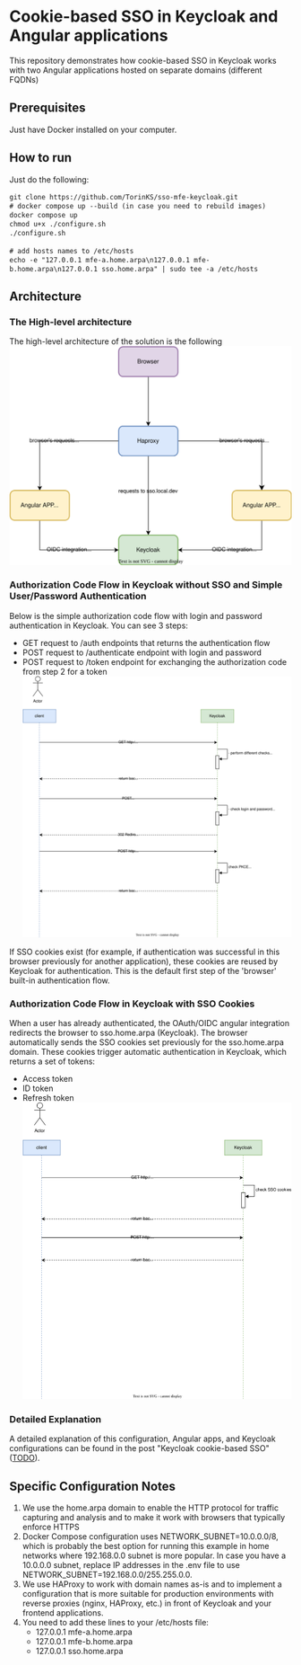 # Cookie-based SSO in Keycloak and Angular applications

This repository demonstrates how cookie-based SSO in Keycloak works with two Angular applications hosted on separate domains (different FQDNs)

## Prerequisites
Just have Docker installed on your computer.

## How to run
Just do the following:
```
git clone https://github.com/TorinKS/sso-mfe-keycloak.git
# docker compose up --build (in case you need to rebuild images)
docker compose up
chmod u+x ./configure.sh
./configure.sh

# add hosts names to /etc/hosts
echo -e "127.0.0.1 mfe-a.home.arpa\n127.0.0.1 mfe-b.home.arpa\n127.0.0.1 sso.home.arpa" | sudo tee -a /etc/hosts
```

## Architecture
### The High-level architecture
The high-level architecture of the solution is the following
![High-level architecture](./documentation/high-level-architecture.svg)


### Authorization Code Flow in Keycloak without SSO and Simple User/Password Authentication

Below is the simple authorization code flow with login and password authentication in Keycloak. You can see 3 steps:
- GET request to /auth endpoints that returns the authentication flow
- POST request to /authenticate endpoint with login and password
- POST request to /token endpoint for exchanging the authorization code from step 2 for a token
![Authorization Code Flow without SSO](./documentation/authorization-code-flow-without-sso.svg)

If SSO cookies exist (for example, if authentication was successful in this browser previously for another application), these cookies are reused by Keycloak for authentication. This is the default first step of the 'browser' built-in authentication flow.

### Authorization Code Flow in Keycloak with SSO Cookies

When a user has already authenticated, the OAuth/OIDC angular integration redirects the browser to sso.home.arpa (Keycloak). The browser automatically sends the SSO cookies set previously for the sso.home.arpa domain. These cookies trigger automatic authentication in Keycloak, which returns a set of tokens:
- Access token
- ID token
- Refresh token
![Authorization Code Flow with SSO](./documentation/authorization-code-flow-sso-cookies-authentication.svg)

### Detailed Explanation
A detailed explanation of this configuration, Angular apps, and Keycloak configurations can be found in the post "Keycloak cookie-based SSO" (<a href="https://recallfor.xyz/">TODO</a>).

## Specific Configuration Notes
1. We use the home.arpa domain to enable the HTTP protocol for traffic capturing and analysis and to make it work with browsers that typically enforce HTTPS
2. Docker Compose configuration uses NETWORK_SUBNET=10.0.0.0/8, which is probably the best option for running this example in home networks where 192.168.0.0 subnet is more popular. In case you have a 10.0.0.0 subnet, replace IP addresses in the .env file to use NETWORK_SUBNET=192.168.0.0/255.255.0.0.
3. We use HAProxy to work with domain names as-is and to implement a configuration that is more suitable for production environments with reverse proxies (nginx, HAProxy, etc.) in front of Keycloak and your frontend applications.
4. You need to add these lines to your /etc/hosts file:
    - 127.0.0.1 mfe-a.home.arpa
    - 127.0.0.1 mfe-b.home.arpa
    - 127.0.0.1 sso.home.arpa
